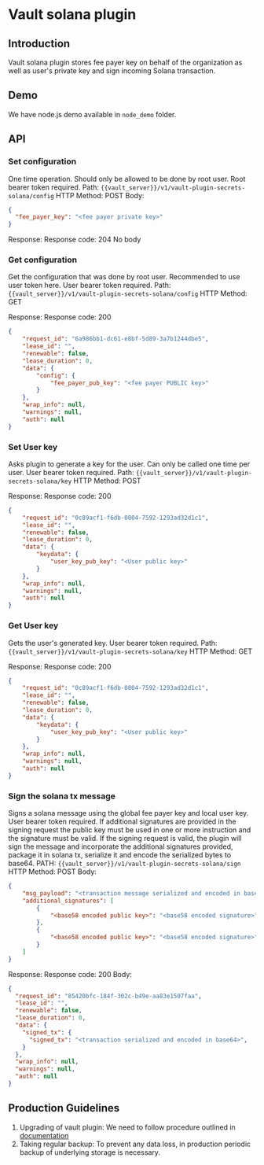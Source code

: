 # Vault solana plugin

## Introduction
Vault solana plugin stores fee payer key on behalf of the organization as well as user's private key and sign incoming Solana
transaction.

## Demo
We have node.js demo available in `node_demo` folder.

## API

### Set configuration
One time operation. Should only be allowed to be done by root user.
Root bearer token required.
Path: `{{vault_server}}/v1/vault-plugin-secrets-solana/config`
HTTP Method: POST
Body: 
```json
{
  "fee_payer_key": "<fee payer private key>"
}
```

Response: 
Response code: 204
No body

### Get configuration
Get the configuration that was done by root user. Recommended to use user token here.
User bearer token required.
Path: `{{vault_server}}/v1/vault-plugin-secrets-solana/config`
HTTP Method: GET

Response:
Response code: 200
```json
{
    "request_id": "6a986bb1-dc61-e8bf-5d89-3a7b1244dbe5",
    "lease_id": "",
    "renewable": false,
    "lease_duration": 0,
    "data": {
        "config": {
            "fee_payer_pub_key": "<fee payer PUBLIC key>"
        }
    },
    "wrap_info": null,
    "warnings": null,
    "auth": null
}
```

### Set User key
Asks plugin to generate a key for the user. Can only be called one time per user.
User bearer token required.
Path: `{{vault_server}}/v1/vault-plugin-secrets-solana/key`
HTTP Method: POST

Response: 
Response code: 200
```json
{
    "request_id": "0c89acf1-f6db-0804-7592-1293ad32d1c1",
    "lease_id": "",
    "renewable": false,
    "lease_duration": 0,
    "data": {
        "keydata": {
            "user_key_pub_key": "<User public key>"
        }
    },
    "wrap_info": null,
    "warnings": null,
    "auth": null
}
```

### Get User key
Gets the user's generated key.
User bearer token required.
Path: `{{vault_server}}/v1/vault-plugin-secrets-solana/key`
HTTP Method: GET

Response:
Response code: 200
```json
{
    "request_id": "0c89acf1-f6db-0804-7592-1293ad32d1c1",
    "lease_id": "",
    "renewable": false,
    "lease_duration": 0,
    "data": {
        "keydata": {
            "user_key_pub_key": "<User public key>"
        }
    },
    "wrap_info": null,
    "warnings": null,
    "auth": null
}
```

### Sign the solana tx message
Signs a solana message using the global fee payer key and local user key.
User bearer token required.
If additional signatures are provided in the signing request the public key must be used in one or 
more instruction and the signature must be valid. 
If the signing request is valid, the plugin will sign the message and incorporate the additional signatures
provided, package it in solana tx, serialize it and encode the serialized bytes to base64.
PATH: `{{vault_server}}/v1/vault-plugin-secrets-solana/sign`
HTTP Method: POST
Body: 
```json
{
    "msg_payload": "<transaction message serialized and encoded in base64>",
    "additional_signatures": [
        {
            "<base58 encoded public key>": "<base58 encoded signature>"
        },
        {
            "<base58 encoded public key>": "<base58 encoded signature>"
        }
    ]
}
```

Response:
Response code: 200
Body: 
```json
{
  "request_id": "85420bfc-184f-302c-b49e-aa83e1507faa",
  "lease_id": "",
  "renewable": false,
  "lease_duration": 0,
  "data": {
    "signed_tx": {
      "signed_tx": "<transaction serialized and encoded in base64>",
    }
  },
  "wrap_info": null,
  "warnings": null,
  "auth": null
}
```

## Production Guidelines
1. Upgrading of vault plugin: We need to follow procedure outlined in [documentation](https://www.vaultproject.io/docs/upgrading/plugins)
2. Taking regular backup: To prevent any data loss, in production periodic backup of underlying storage is necessary.
